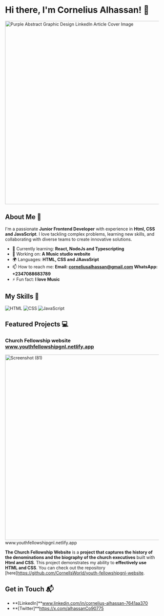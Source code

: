 # Hi there, I'm Cornelius Alhassan! 👋

<img width="2000" height="600" alt="Purple Abstract Graphic Design LinkedIn Article Cover Image" src="https://github.com/user-attachments/assets/528dfe9a-a43d-400f-a001-79428e25c2df" />


## About Me 🚀

I'm a passionate **Junior Frontend Developer** with experience in **Html, CSS and JavaScript**. I love tackling complex problems, learning new skills, and collaborating with diverse teams to create innovative solutions.

- 🌱 Currently learning: **React, NodeJs and Typescripting**
- 🔭 Working on: **A Music studio website**
- 🌍 Languages: **HTML, CSS and JAavaSript**
- 📫 How to reach me: **Email: corneliusalhassan@gmail.com WhatsApp: +2347088683789**
- ⚡ Fun fact: **I love Music**

## My Skills 🧠

![HTML](https://img.shields.io/badge/-HTML-E34F26?style=flat-square&logo=html5&logoColor=white)
![CSS](https://img.shields.io/badge/-CSS-1572B6?style=flat-square&logo=css3&logoColor=white)
![JavaScript](https://img.shields.io/badge/-JavaScript-F7DF1E?style=flat-square&logo=javascript&logoColor=black)
<!---![React](https://img.shields.io/badge/-React-61DAFB?style=flat-square&logo=react&logoColor=black)-->
<!---![Node.js](https://img.shields.io/badge/-Node.js-339933?style=flat-square&logo=node.js&logoColor=white)-->

<!---Replace the above skill badges with your own skills and expertise. To create more badges, use [checkout this repo](https://github.com/alexandresanlim/Badges4-README.md-Profile)-->

## Featured Projects 💻

### Church Fellowship website www.youthfellowshipgnl.netlify.app

<img width="1363" height="607" alt="Screenshot (81)" src="https://github.com/user-attachments/assets/521ad128-a0e8-48bb-ba19-6a9393c47cb5" />
 www.youthfellowshipgnl.netlify.app


**The Church Fellowship Website** is a **project that captures the history of the denominations and the biography of the church executives** built with **Html and CSS**. This project demonstrates my ability to **effectively use HTML and CSS**. You can check out the repository [here]https://github.com/CornellsWorld/youth-fellowshipgnl-website.

<!--### [Project 2 Title](project_2_link)

![Project 2 Screenshot](project_2_screenshot_url)

**[Project 2 Title]** is a **[brief project description]** built with **[technologies used]**. This project showcases my skills in **[skills demonstrated by the project]**. You can check out the repository [here](project_2_repository_link).-->

## Get in Touch 📬

<!--**[Personal Website / Blog]**(your_website_or_blog_link)-->
- **[LinkedIn]**www.linkedin.com/in/cornelius-alhassan-7641aa370
- **[Twitter]**https://x.com/alhassanCo90775



